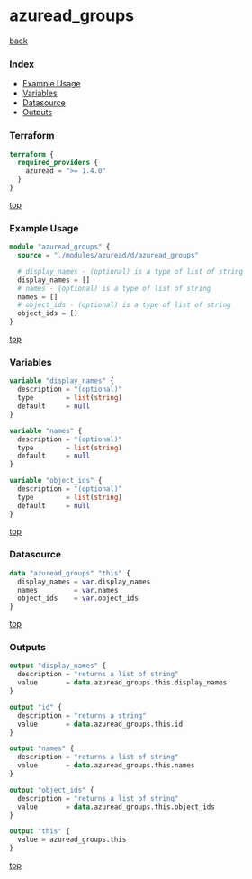 # azuread_groups

[back](../azuread.md)

### Index

- [Example Usage](#example-usage)
- [Variables](#variables)
- [Datasource](#datasource)
- [Outputs](#outputs)

### Terraform

```terraform
terraform {
  required_providers {
    azuread = ">= 1.4.0"
  }
}
```

[top](#index)

### Example Usage

```terraform
module "azuread_groups" {
  source = "./modules/azuread/d/azuread_groups"

  # display_names - (optional) is a type of list of string
  display_names = []
  # names - (optional) is a type of list of string
  names = []
  # object_ids - (optional) is a type of list of string
  object_ids = []
}
```

[top](#index)

### Variables

```terraform
variable "display_names" {
  description = "(optional)"
  type        = list(string)
  default     = null
}

variable "names" {
  description = "(optional)"
  type        = list(string)
  default     = null
}

variable "object_ids" {
  description = "(optional)"
  type        = list(string)
  default     = null
}
```

[top](#index)

### Datasource

```terraform
data "azuread_groups" "this" {
  display_names = var.display_names
  names         = var.names
  object_ids    = var.object_ids
}
```

[top](#index)

### Outputs

```terraform
output "display_names" {
  description = "returns a list of string"
  value       = data.azuread_groups.this.display_names
}

output "id" {
  description = "returns a string"
  value       = data.azuread_groups.this.id
}

output "names" {
  description = "returns a list of string"
  value       = data.azuread_groups.this.names
}

output "object_ids" {
  description = "returns a list of string"
  value       = data.azuread_groups.this.object_ids
}

output "this" {
  value = azuread_groups.this
}
```

[top](#index)